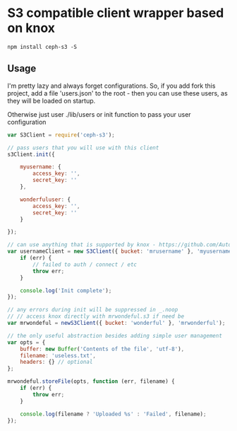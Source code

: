 # S3 compatible client wrapper based on knox

`npm install ceph-s3 -S`

## Usage

I'm pretty lazy and always forget configurations. So, if you add fork this project,
add a file 'users.json' to the root - then you can use these users, as they will be
loaded on startup.

Otherwise just user ./lib/users or init function to pass your user configuration

```js
var S3Client = require('ceph-s3');

// pass users that you will use with this client
s3Client.init({

    myusername: {
        access_key: '',
        secret_key: ''
    },

    wonderfuluser: {
        access_key: '',
        secret_key: ''
    }

});

// can use anything that is supported by knox - https://github.com/Automattic/knox
var usernameClient = new S3Client({ bucket: 'mrusername' }, 'myusername', function (err) {
    if (err) {
        // failed to auth / connect / etc
        throw err;
    }

    console.log('Init complete');
});

// any errors during init will be suppressed in _.noop
// // access knox directly with mrwondeful.s3 if need be
var mrwondeful = newS3Client({ bucket: 'wonderful' }, 'mrwonderful');

// the only useful abstraction besides adding simple user management
var opts = {
    buffer: new Buffer('Contents of the file', 'utf-8'),
    filename: 'useless.txt',
    headers: {} // optional
};

mrwondeful.storeFile(opts, function (err, filename) {
    if (err) {
        throw err;
    }

    console.log(filename ? 'Uploaded %s' : 'Failed', filename);
});

```
